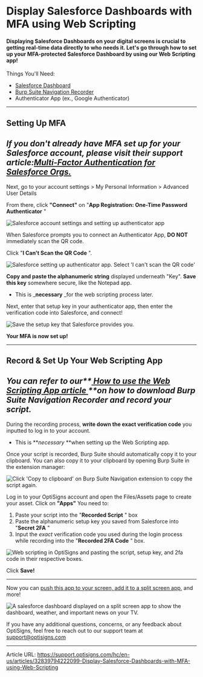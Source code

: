 # Display Salesforce Dashboards with MFA using Web Scripting

#### Displaying Salesforce Dashboards on your digital screens is crucial to getting real-time data directly to who needs it. Let's go through how to set up your MFA-protected Salesforce Dashboard by using our Web Scripting app!

Things You'll Need:

  * [Salesforce Dashboard](https://www.salesforce.com/)
  * [Burp Suite Navigation Recorder](https://chromewebstore.google.com/detail/burp-suite-navigation-rec/anpapjclbjicacakeoggghfldppbkepg)
  * Authenticator App (ex., Google Authenticator)



* * *

## Setting Up MFA

_If you don't already have MFA set up for your Salesforce account, please visit their support article:**[Multi-Factor Authentication for Salesforce Orgs.](https://help.salesforce.com/s/articleView?id=sf.security_overview_2fa.htm&type=5)**_  
---  
  
Next, go to your account settings > My Personal Information > Advanced User Details

From there, click **"Connect"** on "**App Registration: One-Time Password Authenticator** "

![Salesforce account settings and setting up authenticator app](https://support.optisigns.com/hc/article_attachments/35528791304211)

When Salesforce prompts you to connect an Authenticator App, **DO NOT** immediately scan the QR code.

Click "**I Can't Scan the QR Code** ".

![Salesforce setting up authenticator app. Select 'I can't scan the QR code'](https://support.optisigns.com/hc/article_attachments/35528807336979)

**Copy and paste the alphanumeric string** displayed underneath "Key". **Save this key** somewhere secure, like the Notepad app. 

  * This is _**necessary** _for the web scripting process later. 



Next, enter that setup key in your authenticator app, then enter the verification code into Salesforce, and connect!

![Save the setup key that Salesforce provides you.](https://support.optisigns.com/hc/article_attachments/35528807340691)

**Your MFA is now set up!**

* * *

## Record & Set Up Your Web Scripting App

_You can refer to our**[ How to use the Web Scripting App article ](https://support.optisigns.com/hc/en-us/articles/1500012522362)**on how to download Burp Suite Navigation Recorder and record your script._  
---  
  
During the recording process, **write down the exact verification code** you inputted to log in to your account.

  * This is **_necessary_ **when setting up the Web Scripting app. 



Once your script is recorded, Burp Suite should automatically copy it to your clipboard. You can also copy it to your clipboard by opening Burp Suite in the extension manager:

![Click 'Copy to clipboard' on Burp Suite Navigation extension to copy the script again.](https://support.optisigns.com/hc/article_attachments/35528791311507)

Log in to your OptiSigns account and open the Files/Assets page to create your asset. Click on **"Apps"** You need to:

  1. Paste your script into the "**Recorded Script** " box
  2. Paste the alphanumeric setup key you saved from Salesforce into "**Secret 2FA** "
  3. Input the _exact_ verification code you used during the login process while recording into the "**Recorded 2FA Code** " box.



![Web scripting in OptiSigns and pasting the script, setup key, and 2fa code in their respective boxes.](https://support.optisigns.com/hc/article_attachments/35528807348627)

Click **Save!**

* * *

Now you can [push this app to your screen, ](https://support.optisigns.com/hc/en-us/articles/18988049363859)[add it to a split screen app](https://support.optisigns.com/hc/en-us/articles/360026559573), and more!

![A salesforce dashboard displayed on a split screen app to show the dashboard, weather, and important news on your TV.](https://support.optisigns.com/hc/article_attachments/35377393852691)

If you have any additional questions, concerns, or any feedback about OptiSigns, feel free to reach out to our support team at support@optisigns.com


---

Article URL: https://support.optisigns.com/hc/en-us/articles/32839794222099-Display-Salesforce-Dashboards-with-MFA-using-Web-Scripting
